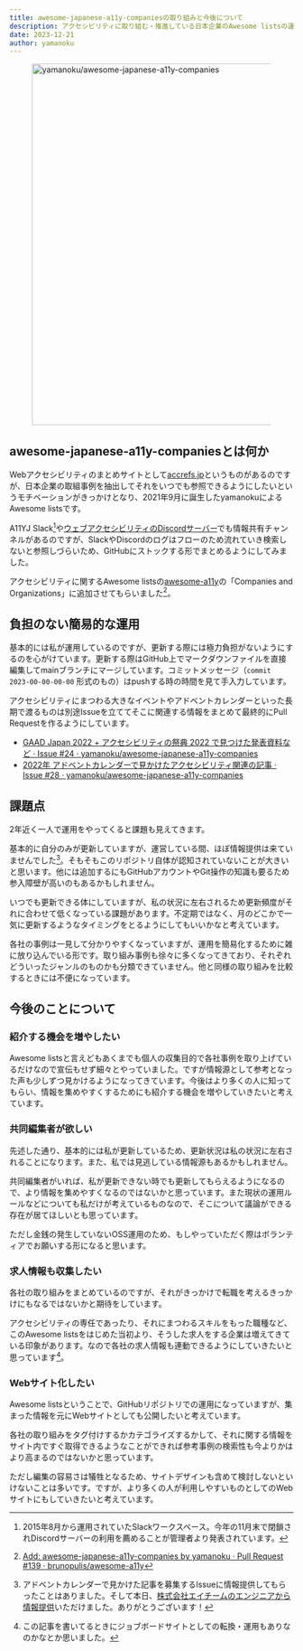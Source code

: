 ```yaml
---
title: awesome-japanese-a11y-companiesの取り組みと今後について
description: アクセシビリティに取り組む・推進している日本企業のAwesome listsの運用について考えていること
date: 2023-12-21
author: yamanoku
---
```


<figure>
  <a href="https://yamanoku/awesome-japanese-a11y-companies"><img src="https://i.gyazo.com/da30fd9d7d49c976a1bbe8c64015e851.jpg" alt="yamanoku/awesome-japanese-a11y-companies" width="640"></a>
</figure>

## awesome-japanese-a11y-companiesとは何か

Webアクセシビリティのまとめサイトとして[accrefs.jp](https://accrefs.jp/)というものがあるのですが、日本企業の取組事例を抽出してそれをいつでも参照できるようにしたいというモチベーションがきっかけとなり、2021年9月に誕生したyamanokuによるAwesome listsです。

A11YJ Slack[^1]や[ウェブアクセシビリティのDiscordサーバー](https://discord.com/invite/ujJxXQj5Tj)でも情報共有チャンネルがあるのですが、SlackやDiscordのログはフローのため流れていき検索しないと参照しづらいため、GitHubにストックする形でまとめるようにしてみました。

[^1]: 2015年8月から運用されていたSlackワークスペース。今年の11月末で閉鎖されDiscordサーバーの利用を薦めることが管理者より発表されています。

アクセシビリティに関するAwesome listsの[awesome-a11y](https://github.com/brunopulis/awesome-a11y)の「Companies and Organizations」に追加させてもらいました[^2]。

[^2]: [Add: awesome-japanese-a11y-companies by yamanoku · Pull Request #139 · brunopulis/awesome-a11y](https://github.com/brunopulis/awesome-a11y/pull/139)

## 負担のない簡易的な運用

基本的には私が運用しているのですが、更新する際には極力負担がないようにするのを心がけています。更新する際はGitHub上でマークダウンファイルを直接編集してmainブランチにマージしています。コミットメッセージ（`commit 2023-00-00-00-00` 形式のもの）はpushする時の時間を見て手入力しています。

アクセシビリティにまつわる大きなイベントやアドベントカレンダーといった長期で渡るものは別途Issueを立ててそこに関連する情報をまとめて最終的にPull Requestを作るようにしています。

- [GAAD Japan 2022 + アクセシビリティの祭典 2022 で見つけた発表資料など · Issue #24 · yamanoku/awesome-japanese-a11y-companies](https://github.com/yamanoku/awesome-japanese-a11y-companies/issues/24)
- [2022年 アドベントカレンダーで見かけたアクセシビリティ関連の記事 · Issue #28 · yamanoku/awesome-japanese-a11y-companies](https://github.com/yamanoku/awesome-japanese-a11y-companies/issues/28)

## 課題点

2年近く一人で運用をやってくると課題も見えてきます。

基本的に自分のみが更新していますが、運営している間、ほぼ情報提供は来ていませんでした[^3]。そもそもこのリポジトリ自体が認知されていないことが大きいと思います。他には追加するにもGitHubアカウントやGit操作の知識も要るため参入障壁が高いのもあるかもしれません。

[^3]: アドベントカレンダーで見かけた記事を募集するIssueに情報提供してもらったことはありました。そして本日、[株式会社エイチームのエンジニアから情報提供](https://github.com/yamanoku/awesome-japanese-a11y-companies/pull/32)いただけました。ありがとうございます！

いつでも更新できる体にしていますが、私の状況に左右されるため更新頻度がそれに合わせて低くなっている課題があります。不定期ではなく、月のどこかで一気に更新するようなタイミングをとるようにしてもいいかなと考えています。

各社の事例は一見して分かりやすくなっていますが、運用を簡易化するために雑に放り込んでいる形です。取り組み事例も徐々に多くなってきており、それぞれどういったジャンルのものかも分類できていません。他と同様の取り組みを比較するときには不便になっています。

## 今後のことについて

### 紹介する機会を増やしたい

Awesome listsと言えどもあくまでも個人の収集目的で各社事例を取り上げているだけなので宣伝もせず細々とやっていました。ですが情報源として参考となった声も少しずつ見かけるようになってきています。今後はより多くの人に知ってもらい、情報を集めやすくするためにも紹介する機会を増やしていきたいと考えています。

### 共同編集者が欲しい

先述した通り、基本的には私が更新しているため、更新状況は私の状況に左右されることになります。また、私では見逃している情報源もあるかもしれません。

共同編集者がいれば、私が更新できない時でも更新してもらえるようになるので、より情報を集めやすくなるのではないかと思っています。また現状の運用ルールなどについても私だけが考えているものなので、そこについて議論ができる存在が居てほしいとも思っています。

ただし金銭の発生していないOSS運用のため、もしやっていただく際はボランティアでお願いする形になると思います。

### 求人情報も収集したい

各社の取り組みをまとめているのですが、それがきっかけで転職を考えるきっかけにもなるではないかと期待をしています。

アクセシビリティの専任であったり、それにまつわるスキルをもった職種など、このAwesome listsをはじめた当初より、そうした求人をする企業は増えてきている印象があります。なので各社の求人情報も連動できるようにしていきたいと思っています[^4]。

[^4]: この記事を書いてるときにジョブボードサイトとしての転換・運用もありなのかなとか思いました。

### Webサイト化したい

Awesome listsということで、GitHubリポジトリでの運用になっていますが、集まった情報を元にWebサイトとしても公開したいと考えています。

各社の取り組みをタグ付けするかカテゴライズするかして、それに関する情報をサイト内ですぐ取得できるようなことができれば参考事例の検索性も今よりかはより高まるのではないかと思っています。

ただし編集の容易さは犠牲となるため、サイトデザインも含めて検討しないといけないことは多いです。ですが、より多くの人が利用しやすいものとしてのWebサイトにもしていきたいと考えています。
